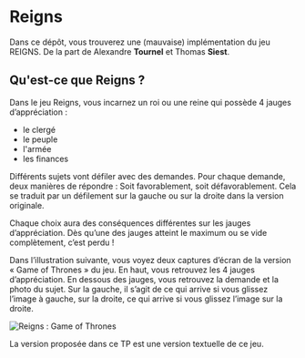 # Reigns

Dans ce dépôt, vous trouverez une (mauvaise) implémentation du jeu REIGNS.
De la part de Alexandre **Tournel** et Thomas **Siest**.

## Qu'est-ce que Reigns ?

Dans le jeu Reigns, vous incarnez un roi ou une reine qui possède 4 jauges d’appréciation : 
* le clergé
* le peuple
* l'armée
* les finances


Différents sujets vont défiler avec des demandes. Pour chaque demande, deux manières de répondre : Soit favorablement, soit défavorablement. Cela se traduit par un défilement sur la gauche ou sur la droite dans la version originale. 
 
Chaque choix aura des conséquences différentes sur les jauges d’appréciation. Dès qu’une des jauges atteint le maximum ou se vide complètement, c’est perdu ! 

Dans l’illustration suivante, vous voyez deux captures d’écran de la version « Game of Thrones » du jeu. En haut, vous retrouvez les 4 jauges d’appréciation. En dessous des jauges, vous retrouvez la demande et la photo du sujet. Sur la gauche, il s’agit de ce qui arrive si vous glissez l’image à gauche, sur la droite, ce qui arrive si vous glissez l’image sur la droite.

![Reigns : Game of Thrones](exemple.png)

La version proposée dans ce TP est une version textuelle de ce jeu.